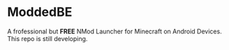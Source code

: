 # ModdedBE
A frofessional but **FREE** NMod Launcher for Minecraft on Android Devices.  
This repo is still developing.

